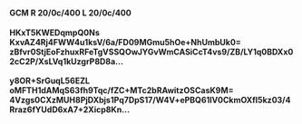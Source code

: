 #### GCM R 20/0c/400 L 20/0c/400
**HKxT5KWEDqmpQ0Ns**<br/>**KxvAZ4Rj4FWW4u1ksV/6a/FD09MGmu5hOe+NhUmbUk0=**<br/>**zBfvr0StjEoFzhuxRFeTgVSSQOwJYGvWmCASiCcT4vs9/ZB/LY1q0BDXx02cC2P/XsLVq1kUzgrP8D8a...**<br/><br/>
**y8OR+SrGuqL56EZL**<br/>**oMFTH1dAMqS63fh9Tqc/fZC+MTc2bRAwitzOSCasK9M=**<br/>**4Vzgs0CXzMUH8PjDXbjs1Pq7DpS17/W4V+ePBQ61lV0CkmOXfI5kz03/4Rraz6fYUdD6xA7+2Xicp8Kn...**